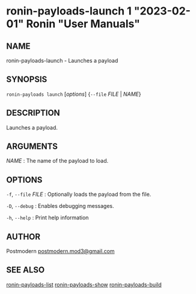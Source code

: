# ronin-payloads-launch 1 "2023-02-01" Ronin "User Manuals"

## NAME

ronin-payloads-launch - Launches a payload

## SYNOPSIS

`ronin-payloads launch` [*options*] {`--file` *FILE* \| *NAME*}

## DESCRIPTION

Launches a payload.

## ARGUMENTS

*NAME*
: The name of the payload to load.

## OPTIONS

`-f`, `--file` *FILE*
: Optionally loads the payload from the file.

`-D`, `--debug`
: Enables debugging messages.

`-h`, `--help`
: Print help information

## AUTHOR

Postmodern <postmodern.mod3@gmail.com>

## SEE ALSO

[ronin-payloads-list](ronin-payloads-list.1.md) [ronin-payloads-show](ronin-payloads-show.1.md) [ronin-payloads-build](ronin-payloads-build.1.md)
